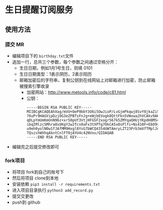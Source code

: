 # 生日提醒订阅服务
## 使用方法
### 提交 MR
- 编辑项目下的 `birthday.txt`文件
- 追加一行，总共三个参数，每个参数之间通过空格分开：
  - 生日日期，例如1月1号生日，则填 0101
  - 生日日期类型：1表示阴历，2表示阳历
  - 邮箱加密后的字符串，复制公钥到在线网站上对邮箱进行加密，防止邮箱被搜索引擎收录
    - 加密网站：http://www.metools.info/code/c81.html
    - 公钥：
      ```text
      -----BEGIN RSA PUBLIC KEY-----
      MIIBCgKCAQEAhXag/mVU+OeP9bbY3O6i5OwJioP/LvGjmPkqwj8SvY8jkaZiSDWJ
      76uPr9HAGVipDzjOG3eZPBTsFnJg+eWjbEVogk8QttFkn5VWxwa2hVCAkv9AKmLK
      qDLpYmUmKmOnN96z+xr50pUf3VtjHFGSF2xogr567k5ZMYqaQHUjYKpdH8MS4kgN
      ibqIMlzcSMhra0sUKgY2w2Tcs0aFx3tXPTg7OkCA5x0sPlfi+Ns410F+E6O9ywfy
      u9eh0yolN0w1fJAfMM9Hxgl8YsG7bWCQ4354UWTAmryLZT23Prb3mXfTMplJdr2t
      TQszshWXhqAkntCnlFT0jAYU4c42NVov/QIDAQAB
      -----END RSA PUBLIC KEY-----
      ```
- 编辑完之后提交修改即可
### fork项目
- 将项目 fork到自己的账号下
- 然后将项目 clone到本地
- 安装依赖 `pip3 install -r requirements.txt`
- 进入项目目录执行 `python3 add_record.py`
- 提交交更改
- push到 github
